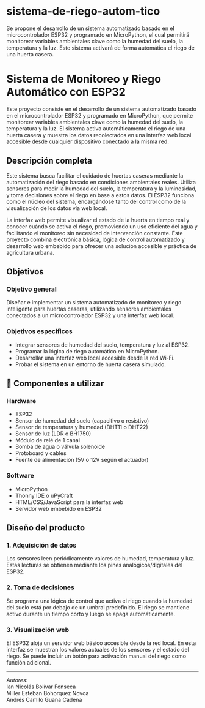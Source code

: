 # sistema-de-riego-autom-tico
 Se propone el desarrollo de un sistema automatizado basado en el microcontrolador ESP32 y programado en MicroPython, el cual permitirá monitorear variables ambientales clave como la humedad del suelo, la temperatura y la luz. Este sistema activará de forma automática el riego de una huerta casera.
 
# Sistema de Monitoreo y Riego Automático con ESP32

Este proyecto consiste en el desarrollo de un sistema automatizado basado en el microcontrolador ESP32 y programado en MicroPython, que permite monitorear variables ambientales clave como la humedad del suelo, la temperatura y la luz. El sistema activa automáticamente el riego de una huerta casera y muestra los datos recolectados en una interfaz web local accesible desde cualquier dispositivo conectado a la misma red.

## Descripción completa

Este sistema busca facilitar el cuidado de huertas caseras mediante la automatización del riego basado en condiciones ambientales reales. Utiliza sensores para medir la humedad del suelo, la temperatura y la luminosidad, y toma decisiones sobre el riego en base a estos datos. El ESP32 funciona como el núcleo del sistema, encargándose tanto del control como de la visualización de los datos vía web local.

La interfaz web permite visualizar el estado de la huerta en tiempo real y conocer cuándo se activa el riego, promoviendo un uso eficiente del agua y facilitando el monitoreo sin necesidad de intervención constante. Este proyecto combina electrónica básica, lógica de control automatizado y desarrollo web embebido para ofrecer una solución accesible y práctica de agricultura urbana.

## Objetivos

### Objetivo general

Diseñar e implementar un sistema automatizado de monitoreo y riego inteligente para huertas caseras, utilizando sensores ambientales conectados a un microcontrolador ESP32 y una interfaz web local.

### Objetivos específicos

- Integrar sensores de humedad del suelo, temperatura y luz al ESP32.
- Programar la lógica de riego automático en MicroPython.
- Desarrollar una interfaz web local accesible desde la red Wi-Fi.
- Probar el sistema en un entorno de huerta casera simulado.

## 🔧 Componentes a utilizar

### Hardware

- ESP32
- Sensor de humedad del suelo (capacitivo o resistivo)
- Sensor de temperatura y humedad (DHT11 o DHT22)
- Sensor de luz (LDR o BH1750)
- Módulo de relé de 1 canal
- Bomba de agua o válvula solenoide
- Protoboard y cables
- Fuente de alimentación (5V o 12V según el actuador)

### Software

- MicroPython
- Thonny IDE o uPyCraft
- HTML/CSS/JavaScript para la interfaz web
- Servidor web embebido en ESP32

## Diseño del producto

### 1. Adquisición de datos

Los sensores leen periódicamente valores de humedad, temperatura y luz. Estas lecturas se obtienen mediante los pines analógicos/digitales del ESP32.

### 2. Toma de decisiones

Se programa una lógica de control que activa el riego cuando la humedad del suelo está por debajo de un umbral predefinido. El riego se mantiene activo durante un tiempo corto y luego se apaga automáticamente.

### 3. Visualización web

El ESP32 aloja un servidor web básico accesible desde la red local. En esta interfaz se muestran los valores actuales de los sensores y el estado del riego. Se puede incluir un botón para activación manual del riego como función adicional.

---

*Autores:*  
Ian Nicolás Bolívar Fonseca  
Miller Esteban Bohorquez Novoa  
Andrés Camilo Guana Cadena
